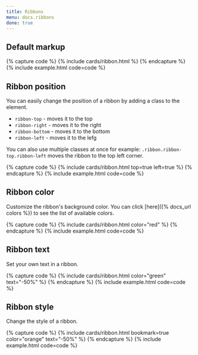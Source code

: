 ```yaml
---
title: Ribbons
menu: docs.ribbons
done: true
---
```


## Default markup

{% capture code %}
{% include cards/ribbon.html %}
{% endcapture %}
{% include example.html code=code %}

## Ribbon position

You can easily change the position of a ribbon by adding a class to the element.

- `ribbon-top` - moves it to the top
- `ribbon-right` - moves it to the right
- `ribbon-bottom` - moves it to the bottom
- `ribbon-left` - moves it to the lefg

You can also use multiple classes at once for example: `.ribbon.ribbon-top.ribbon-left` moves the ribbon to the top left corner.

{% capture code %}
{% include cards/ribbon.html top=true left=true %}
{% endcapture %}
{% include example.html code=code %}

## Ribbon color

Customize the ribbon's background color. You can click [here]({% docs_url colors %}) to see the list of available colors.

{% capture code %}
{% include cards/ribbon.html color="red" %}
{% endcapture %}
{% include example.html code=code %}

## Ribbon text

Set your own text in a ribbon.

{% capture code %}
{% include cards/ribbon.html color="green" text="-50%" %}
{% endcapture %}
{% include example.html code=code %}

## Ribbon style

Change the style of a ribbon. 

{% capture code %}
{% include cards/ribbon.html bookmark=true color="orange" text="-50%" %}
{% endcapture %}
{% include example.html code=code %}
